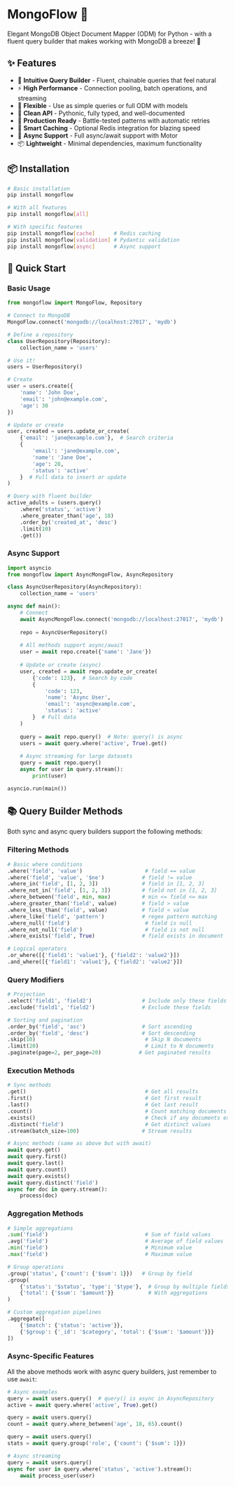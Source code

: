 # MongoFlow 🌊

Elegant MongoDB Object Document Mapper (ODM) for Python - with a fluent query builder that makes working with MongoDB a breeze! 🚀

## ✨ Features

- 🎯 **Intuitive Query Builder** - Fluent, chainable queries that feel natural
- ⚡ **High Performance** - Connection pooling, batch operations, and streaming
- 🔧 **Flexible** - Use as simple queries or full ODM with models
- 🎨 **Clean API** - Pythonic, fully typed, and well-documented
- 🚀 **Production Ready** - Battle-tested patterns with automatic retries
- 💾 **Smart Caching** - Optional Redis integration for blazing speed
- 🔄 **Async Support** - Full async/await support with Motor
- 📦 **Lightweight** - Minimal dependencies, maximum functionality

## 📦 Installation

```bash
# Basic installation
pip install mongoflow

# With all features
pip install mongoflow[all]

# With specific features
pip install mongoflow[cache]      # Redis caching
pip install mongoflow[validation] # Pydantic validation
pip install mongoflow[async]      # Async support
```

## 🚀 Quick Start

### Basic Usage

```python
from mongoflow import MongoFlow, Repository

# Connect to MongoDB
MongoFlow.connect('mongodb://localhost:27017', 'mydb')

# Define a repository
class UserRepository(Repository):
    collection_name = 'users'

# Use it!
users = UserRepository()

# Create
user = users.create({
    'name': 'John Doe',
    'email': 'john@example.com',
    'age': 30
})

# Update or create
user, created = users.update_or_create(
    {'email': 'jane@example.com'},  # Search criteria
    {
        'email': 'jane@example.com',
        'name': 'Jane Doe',
        'age': 28,
        'status': 'active'
    }  # Full data to insert or update
)

# Query with fluent builder
active_adults = (users.query()
    .where('status', 'active')
    .where_greater_than('age', 18)
    .order_by('created_at', 'desc')
    .limit(10)
    .get())
```

### Async Support

```python
import asyncio
from mongoflow import AsyncMongoFlow, AsyncRepository

class AsyncUserRepository(AsyncRepository):
    collection_name = 'users'

async def main():
    # Connect
    await AsyncMongoFlow.connect('mongodb://localhost:27017', 'mydb')
    
    repo = AsyncUserRepository()
    
    # All methods support async/await
    user = await repo.create({'name': 'Jane'})
    
    # Update or create (async)
    user, created = await repo.update_or_create(
        {'code': 123},  # Search by code
        {
            'code': 123,
            'name': 'Async User',
            'email': 'async@example.com',
            'status': 'active'
        }  # Full data
    )
    
    query = await repo.query()  # Note: query() is async
    users = await query.where('active', True).get()
    
    # Async streaming for large datasets
    query = await repo.query()
    async for user in query.stream():
        print(user)

asyncio.run(main())
```

## 📚 Query Builder Methods

Both sync and async query builders support the following methods:

### Filtering Methods

```python
# Basic where conditions
.where('field', 'value')                    # field == value
.where('field', 'value', '$ne')            # field != value
.where_in('field', [1, 2, 3])              # field in [1, 2, 3]
.where_not_in('field', [1, 2, 3])          # field not in [1, 2, 3]
.where_between('field', min, max)          # min <= field <= max
.where_greater_than('field', value)        # field > value
.where_less_than('field', value)           # field < value
.where_like('field', 'pattern')            # regex pattern matching
.where_null('field')                        # field is null
.where_not_null('field')                    # field is not null
.where_exists('field', True)               # field exists in document

# Logical operators
.or_where([{'field1': 'value1'}, {'field2': 'value2'}])
.and_where([{'field1': 'value1'}, {'field2': 'value2'}])
```

### Query Modifiers

```python
# Projection
.select('field1', 'field2')                # Include only these fields
.exclude('field1', 'field2')               # Exclude these fields

# Sorting and pagination
.order_by('field', 'asc')                  # Sort ascending
.order_by('field', 'desc')                 # Sort descending
.skip(10)                                   # Skip N documents
.limit(20)                                  # Limit to N documents
.paginate(page=2, per_page=20)            # Get paginated results
```

### Execution Methods

```python
# Sync methods
.get()                                      # Get all results
.first()                                    # Get first result
.last()                                     # Get last result
.count()                                    # Count matching documents
.exists()                                   # Check if any documents exist
.distinct('field')                          # Get distinct values
.stream(batch_size=100)                    # Stream results

# Async methods (same as above but with await)
await query.get()
await query.first()
await query.last()
await query.count()
await query.exists()
await query.distinct('field')
async for doc in query.stream():
    process(doc)
```

### Aggregation Methods

```python
# Simple aggregations
.sum('field')                               # Sum of field values
.avg('field')                               # Average of field values
.min('field')                               # Minimum value
.max('field')                               # Maximum value

# Group operations
.group('status', {'count': {'$sum': 1}})   # Group by field
.group(
    {'status': '$status', 'type': '$type'},  # Group by multiple fields
    {'total': {'$sum': '$amount'}}           # With aggregations
)

# Custom aggregation pipelines
.aggregate([
    {'$match': {'status': 'active'}},
    {'$group': {'_id': '$category', 'total': {'$sum': '$amount'}}}
])
```

### Async-Specific Features

All the above methods work with async query builders, just remember to use `await`:

```python
# Async examples
query = await users.query()  # query() is async in AsyncRepository
active = await query.where('active', True).get()

query = await users.query()
count = await query.where_between('age', 18, 65).count()

query = await users.query()
stats = await query.group('role', {'count': {'$sum': 1}})

# Async streaming
query = await users.query()
async for user in query.where('status', 'active').stream():
    await process_user(user)
